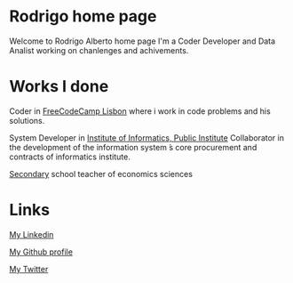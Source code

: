 

# Rodrigo home page

Welcome to Rodrigo Alberto home page
I'm a Coder Developer and Data Analist working on chanlenges and achivements.

# Works I done

Coder in [FreeCodeCamp Lisbon](https://www.freecodecamplisbon.org/) where i work in code problems and his solutions.

System Developer in [Institute of Informatics, Public Institute](http://www.seg-social.pt/ii-ip-instituto-de-informatica-ip)
Collaborator in the development of the information system ́s core procurement and contracts of informatics institute.

[Secondary](https://www.dgae.mec.pt/) school teacher of economics sciences

# Links

[My Linkedin](https://www.linkedin.com/in/rodalbert/)

[My Github profile](https://github.com/rodalbert)

[My Twitter](https://twitter.com/rodrigogalbert)


